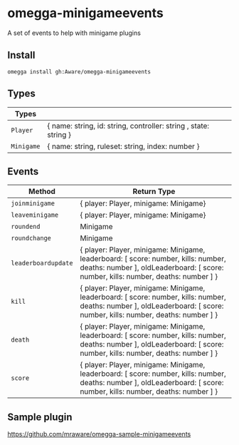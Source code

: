 # omegga-minigameevents

A set of events to help with minigame plugins

## Install

`omegga install gh:Aware/omegga-minigameevents`


## Types

| Types                          |                                                                  |
| ------------------------------ | -----------------------------------------------------------------|
| `Player`                       | { name: string, id: string, controller: string , state: string } |
| `Minigame`                     | { name: string, ruleset: string, index: number }                 |

## Events


| Method                         | Return Type                                                                                                                                                             |
| ------------------------------ | ------------------------------------------------------------------------------------------------------------------------------------------------------------------------|
| `joinminigame`                 | { player: Player, minigame: Minigame}                                                                                                                                   |
| `leaveminigame`                | { player: Player, minigame: Minigame}                                                                                                                                   |
| `roundend`                     | Minigame                                                                                                                                                                |
| `roundchange`                  | Minigame                                                                                                                                                                |
| `leaderboardupdate`            | { player: Player, minigame: Minigame, leaderboard: [ score: number, kills: number, deaths: number ], oldLeaderboard: [ score: number, kills: number, deaths: number ] } |
| `kill`                         | { player: Player, minigame: Minigame, leaderboard: [ score: number, kills: number, deaths: number ], oldLeaderboard: [ score: number, kills: number, deaths: number ] } |
| `death`                        | { player: Player, minigame: Minigame, leaderboard: [ score: number, kills: number, deaths: number ], oldLeaderboard: [ score: number, kills: number, deaths: number ] } |
| `score`                        | { player: Player, minigame: Minigame, leaderboard: [ score: number, kills: number, deaths: number ], oldLeaderboard: [ score: number, kills: number, deaths: number ] } |

## Sample plugin

https://github.com/mraware/omegga-sample-minigameevents

